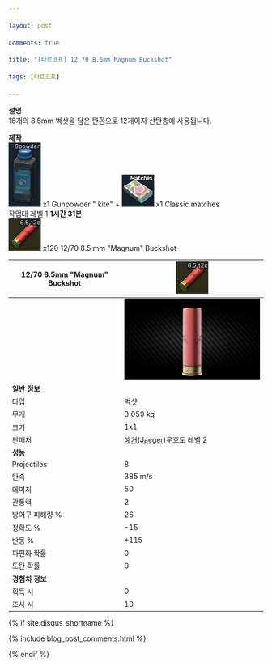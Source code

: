 ```yaml
---

layout: post

comments: true

title: "[타르코프] 12 70 8.5mm Magnum Buckshot"

tags: [타르코프]

---
```


**설명**  
16개의 8.5mm 벅샷을 담은 탄환으로 12게이지 산탄총에 사용됩니다.

**제작**  
![Gunpowder "Kite"](/assets/image/tarkov/material/Gunpowder_Icon.png) x1 Gunpowder " kite" + ![Classic matches](/assets/image/tarkov/material/Matches_Icon.png) x1 Classic matches  
작업대 레벨 1 **1시간 31분**  
![12/70 8.5 mm "Magnum" Buckshot](/assets/image/tarkov/bullet/127065ExpressMagnumIcon.png) x120 12/70 8.5 mm "Magnum" Buckshot


|12/70 8.5mm "Magnum" Buckshot|![12/70 8.5mm "Magnum" Buckshot](/assets/image/tarkov/bullet/127065ExpressMagnumIcon.png)|
|--|--|
||![12/70 8.5mm "Magnum" Buckshot](/assets/image/tarkov/bullet/12x70BUCKSHOTIMAGE.png)|
|**일반 정보**|
|타입|벅샷|
|무게|0.059 kg|
|크기|1x1|
|판매처|[예거(Jaeger)](https://dndl93.github.io/_posts/2021-02-07-%ED%83%80%EB%A5%B4%EC%BD%94%ED%94%84-%EC%98%88%EA%B1%B0(Jaeger)/)우호도 레벨 2|
|**성능**|
|Projectiles|8|
|탄속|385 m/s|
|데미지|50|
|관통력|2|
|방어구 피해량 %|26|
|정확도 %|-15|
|반동 %|+115|
|파편화 확률|0|
|도탄 확률|0|
|**경험치 정보**|
|획득 시|0|
|조사 시|10|


{% if site.disqus_shortname %}

<div class="comments">

  {% include blog_post_comments.html %}

</div>

{% endif %}



<div id="disqus_thread"></div>
